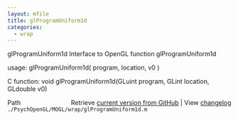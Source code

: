 ```yaml
---
layout: mfile
title: glProgramUniform1d
categories:
  - wrap
---
```


glProgramUniform1d  Interface to OpenGL function glProgramUniform1d

usage:  glProgramUniform1d\( program, location, v0 \)

C function:  void glProgramUniform1d\(GLuint program, GLint location, GLdouble v0\)


<div class="code_header" style="text-align:right;">
  <span style="float:left;">Path&nbsp;&nbsp;</span> <span class="counter">Retrieve <a href=
  "https://raw.github.com/Psychtoolbox-3/Psychtoolbox-3/beta/./PsychOpenGL/MOGL/wrap/glProgramUniform1d.m">current version from GitHub</a> | View <a href=
  "https://github.com/Psychtoolbox-3/Psychtoolbox-3/commits/beta/./PsychOpenGL/MOGL/wrap/glProgramUniform1d.m">changelog</a></span>
</div>
<div class="code">
  <code>./PsychOpenGL/MOGL/wrap/glProgramUniform1d.m</code>
</div>
